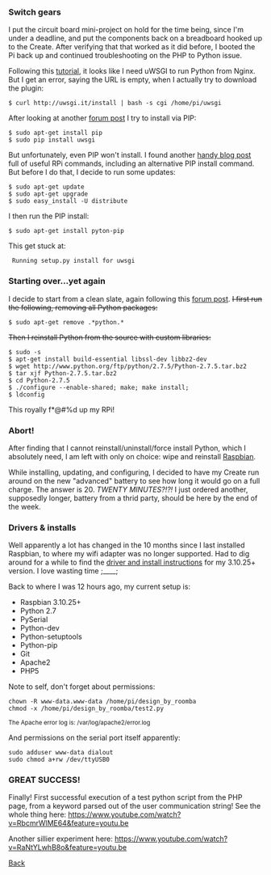 ### Switch gears

I put the circuit board mini-project on hold for the time being, since I'm under a deadline, and put the components back on a breadboard hooked up to the Create. After verifying that that worked as it did before, I booted the Pi back up and continued troubleshooting on the PHP to Python issue.

Following this [tutorial](http://raspberrywebserver.com/cgiscripting/setting-up-nginx-and-uwsgi-for-cgi-scripting.html), it looks like I need uWSGI to run Python from Nginx. But I get an error, saying the URL is empty, when I actually try to download the plugin:

```
$ curl http://uwsgi.it/install | bash -s cgi /home/pi/uwsgi
```
After looking at another [forum post](http://www.raspberrypi.org/forums/viewtopic.php?f=32&t=15370) I try to install via PIP:

```
$ sudo apt-get install pip
$ sudo pip install uwsgi
```
But unfortunately, even PIP won't install. I found another [handy blog post](http://jeffskinnerbox.wordpress.com/linux-python-packages-for-my-raspberry-pi/) full of useful RPi commands, including an alternative PIP install command. But before I do that, I decide to run some updates:

```
$ sudo apt-get update
$ sudo apt-get upgrade
$ sudo easy_install -U distribute
```
I then run the PIP install:

```
$ sudo apt-get install pyton-pip
```
This get stuck at: 
```
 Running setup.py install for uwsgi
```

### Starting over...yet again

I decide to start from a clean slate, again following this [forum post](http://www.raspberrypi.org/forums/viewtopic.php?f=32&t=15370). ~~I first run the following, removing all Python packages:~~
```
$ sudo apt-get remove .*python.*
```
~~Then I reinstall Python from the source with custom libraries:~~
```
$ sudo -s
$ apt-get install build-essential libssl-dev libbz2-dev
$ wget http://www.python.org/ftp/python/2.7.5/Python-2.7.5.tar.bz2
$ tar xjf Python-2.7.5.tar.bz2
$ cd Python-2.7.5
$ ./configure --enable-shared; make; make install;
$ ldconfig
```
This royally f*@#%d up my RPi!

### Abort!

After finding that I cannot reinstall/uninstall/force install Python, which I absolutely need, I am left with only on choice: wipe and reinstall [Raspbian](http://www.raspberrypi.org/help/noobs-setup/).

While installing, updating, and configuring, I decided to have my Create run around on the new "advanced" battery to see how long it would go on a full charge. The answer is 20. *TWENTY MINUTES?!?!* I just ordered another, supposedly longer, battery from a thrid party, should be here by the end of the week.

### Drivers & installs

Well apparently a lot has changed in the 10 months since I last installed Raspbian, to where my wifi adapter was no longer supported. Had to dig around for a while to find the [driver and install instructions](http://tech.enekochan.com/2013/05/29/tp-link-tl-wn725n-version-2-in-raspberry-pi/) for my 3.10.25+ version. I love wasting time ;____;

Back to where I was 12 hours ago, my current setup is:

 - Raspbian 3.10.25+
 - Python 2.7
  - PySerial
  - Python-dev
  - Python-setuptools
  - Python-pip
 - Git
 - Apache2
 - PHP5

Note to self, don't forget about permissions:
```
chown -R www-data.www-data /home/pi/design_by_roomba
chmod -x /home/pi/design_by_roomba/test2.py
```
<small>The Apache error log is: /var/log/apache2/error.log</small>

And permissions on the serial port itself apparently:
```
sudo adduser www-data dialout
sudo chmod a+rw /dev/ttyUSB0
```
### GREAT SUCCESS!

Finally! First successful execution of a test python script from the PHP page, from a keyword parsed out of the user communication string! See the whole thing here: <https://www.youtube.com/watch?v=RbcmrWlME64&feature=youtu.be>

Another sillier experiment here: <https://www.youtube.com/watch?v=RaNtYLwhB8o&feature=youtu.be>

[Back](25.md)

